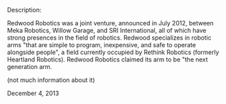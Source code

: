 Description:

Redwood Robotics was a joint venture, announced in July 2012, between Meka Robotics, Willow Garage, and SRI International, all of which have strong presences in the field of robotics. Redwood specializes in robotic arms "that are simple to program, inexpensive, and safe to operate alongside people", a field currently occupied by Rethink Robotics (formerly Heartland Robotics). Redwood Robotics claimed its arm to be "the next generation arm.

(not much information about it)

December 4, 2013